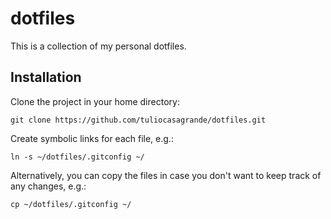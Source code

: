 # dotfiles
This is a collection of my personal dotfiles.

## Installation
Clone the project in your home directory:

```
git clone https://github.com/tuliocasagrande/dotfiles.git
```

Create symbolic links for each file, e.g.:
```
ln -s ~/dotfiles/.gitconfig ~/
```

Alternatively, you can copy the files in case you don't want to keep track of any changes, e.g.:
```
cp ~/dotfiles/.gitconfig ~/
```

